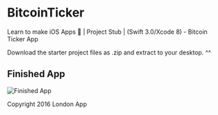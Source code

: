 # BitcoinTicker
Learn to make iOS Apps 📱 | Project Stub | (Swift 3.0/Xcode 8) - Bitcoin Ticker App

Download the starter project files as .zip and extract to your desktop. ^^

## Finished App
![Finished App](http://i.giphy.com/l0HlQGzz2MQCKIBI4.gif)

Copyright 2016 London App 
